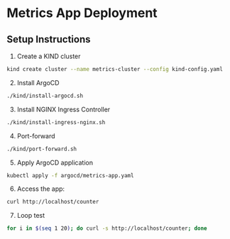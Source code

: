 # Metrics App Deployment

## Setup Instructions

1. Create a KIND cluster
```bash
kind create cluster --name metrics-cluster --config kind-config.yaml
```

2. Install ArgoCD
```bash
./kind/install-argocd.sh
```

3. Install NGINX Ingress Controller
```bash
./kind/install-ingress-nginx.sh
```

4. Port-forward
```bash
./kind/port-forward.sh
```

5. Apply ArgoCD application
```bash
kubectl apply -f argocd/metrics-app.yaml
```

6. Access the app:
```bash
curl http://localhost/counter
```

7. Loop test

```bash
for i in $(seq 1 20); do curl -s http://localhost/counter; done
```